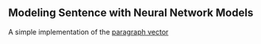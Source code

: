 ## Modeling Sentence with Neural Network Models ##

A simple implementation of the [paragraph vector](http://cs.stanford.edu/~quocle/paragraph_vector.pdf)
